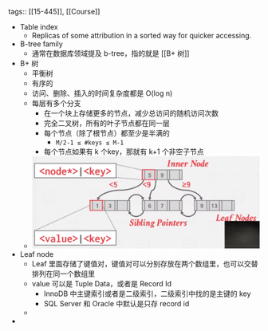 tags:: [[15-445]], [[Course]]

- Table index
	- Replicas of some attribution in a sorted way for quicker accessing.
- B-tree family
	- 通常在数据库领域提及 b-tree，指的就是 [[B+ 树]]
- B+ 树
	- 平衡树
	- 有序的
	- 访问、删除、插入的时间复杂度都是 O(log n)
	- 每层有多个分支
		- 在一个块上存储更多的节点，减少总访问的随机访问次数
		- 完全二叉树，所有的叶子节点都在同一层
		- 每个节点（除了根节点）都至少是半满的
			- `M/2-1 ≤ #keys ≤ M-1`
		- 每个节点如果有 k 个key，那就有 k+1 个非空子节点
	- ![image.png](../assets/image_1691142745113_0.png)
- Leaf node
	- Leaf 里面存储了键值对，键值对可以分别存放在两个数组里，也可以交替排列在同一个数组里
	- value 可以是 Tuple Data，或者是 Record Id
		- InnoDB 中主键索引或者是二级索引，二级索引中找的是主键的 key
		- SQL Server 和 Oracle 中默认是只存 record id
	-
-